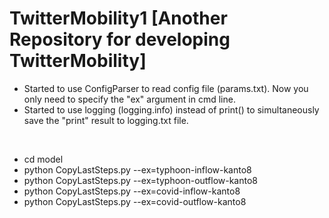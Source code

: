 # TwitterMobility1 [Another Repository for developing TwitterMobility]
* Started to use ConfigParser to read config file (params.txt). Now you only need to specify the "ex" argument in cmd line.
* Started to use logging (logging.info) instead of print() to simultaneously save the "print" result to logging.txt file.

<br>

* cd model
* python CopyLastSteps.py --ex=typhoon-inflow-kanto8
* python CopyLastSteps.py --ex=typhoon-outflow-kanto8
* python CopyLastSteps.py --ex=covid-inflow-kanto8
* python CopyLastSteps.py --ex=covid-outflow-kanto8
